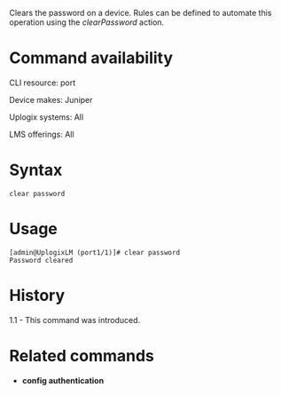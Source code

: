 <!-- 5.4 -->

Clears the password on a device. Rules can be defined to automate this operation using the *clearPassword* action.

# Command availability 

CLI resource: port

Device makes: Juniper

Uplogix systems: All

LMS offerings: All

# Syntax 

```
clear password
```

# Usage 

```
[admin@UplogixLM (port1/1)]# clear password
Password cleared
```

# History 

1.1 - This command was introduced.

# Related commands 

* **config authentication**
